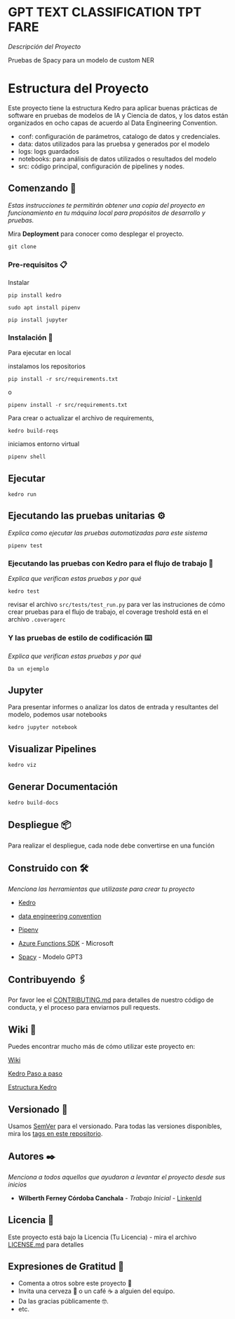 # GPT TEXT CLASSIFICATION TPT FARE

_Descripción del Proyecto_

Pruebas de Spacy para un modelo de custom NER

# Estructura del Proyecto

Este proyecto tiene la estructura Kedro para aplicar buenas prácticas de software en pruebas
de modelos de IA y Ciencia de datos, y los datos están organizados en ocho capas de acuerdo al
Data Engineering Convention.

- conf: configuración de parámetros, catalogo de datos y credenciales.
- data: datos utilizados para las pruebsa y generados por el modelo
- logs: logs guardados
- notebooks: para análisis de datos utilizados o resultados del modelo
- src: código principal, configuración de pipelines y nodes.

## Comenzando 🚀

_Estas instrucciones te permitirán obtener una copia del proyecto en funcionamiento en tu máquina local para propósitos de desarrollo y pruebas._

Mira **Deployment** para conocer como desplegar el proyecto.

```
git clone
```

### Pre-requisitos 📋

Instalar

```
pip install kedro
```

```
sudo apt install pipenv
```

```
pip install jupyter
```

### Instalación 🔧

Para ejecutar en local

instalamos los repositorios

```
pip install -r src/requirements.txt
```

o

```
pipenv install -r src/requirements.txt
```

Para crear o actualizar el archivo de requirements,

```
kedro build-reqs
```

iniciamos entorno virtual

```
pipenv shell
```

## Ejecutar

```
kedro run
```

## Ejecutando las pruebas unitarias ⚙️

_Explica como ejecutar las pruebas automatizadas para este sistema_

```
pipenv test
```

### Ejecutando las pruebas con Kedro para el flujo de trabajo 🔩

_Explica que verifican estas pruebas y por qué_

```
kedro test
```

revisar el archivo `src/tests/test_run.py` para ver las instruciones de cómo crear
pruebas para el flujo de trabajo, el coverage treshold está en el archivo `.coveragerc`

### Y las pruebas de estilo de codificación ⌨️

_Explica que verifican estas pruebas y por qué_

```
Da un ejemplo
```

## Jupyter

Para presentar informes o analizar los datos de entrada y resultantes del modelo,
podemos usar notebooks

```
kedro jupyter notebook
```

## Visualizar Pipelines

```
kedro viz
```

## Generar Documentación

```
kedro build-docs
```

## Despliegue 📦

Para realizar el despliegue, cada node debe convertirse en una función

## Construido con 🛠️

_Menciona las herramientas que utilizaste para crear tu proyecto_

- [Kedro](https://pypi.org/project/kedro/)
- [data engineering convention](https://kedro.readthedocs.io/en/stable/faq/faq.html#what-is-data-engineering-convention)
- [Pipenv](https://github.com/microsoft/vscode-azurefunctions)

- [Azure Functions SDK](https://pypi.org/project/azure-functions/) - Microsoft
- [Spacy](https://spacy.io/api/data-formats) - Modelo GPT3

## Contribuyendo 🖇️

Por favor lee el [CONTRIBUTING.md](https://gist.github.com/villanuevand/xxxxxx) para detalles de nuestro código de conducta, y el proceso para enviarnos pull requests.

## Wiki 📖

Puedes encontrar mucho más de cómo utilizar este proyecto en:

[Wiki](https://github.com/tu/proyecto/wiki)

[Kedro Paso a paso](https://www.notion.so/fecork/Kedro-paso-a-paso-71a3fa04d41c45409824db8cc27753b8)

[Estructura Kedro](https://www.notion.so/fecork/Estructura-Kedro-en-Python-6ced565ed4eb4a78888f6e7af57799c1)

## Versionado 📌

Usamos [SemVer](http://semver.org/) para el versionado. Para todas las versiones disponibles, mira los [tags en este repositorio](https://github.com/tu/proyecto/tags).

## Autores ✒️

_Menciona a todos aquellos que ayudaron a levantar el proyecto desde sus inicios_

- **Wilberth Ferney Córdoba Canchala** - _Trabajo Inicial_ - [LinkenId](https://github.com/villanuevand)

## Licencia 📄

Este proyecto está bajo la Licencia (Tu Licencia) - mira el archivo [LICENSE.md](LICENSE.md) para detalles

## Expresiones de Gratitud 🎁

- Comenta a otros sobre este proyecto 📢
- Invita una cerveza 🍺 o un café ☕ a alguien del equipo.
- Da las gracias públicamente 🤓.
- etc.
